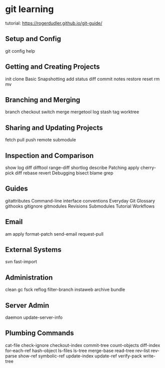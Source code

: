 # git learning
tutorial: https://rogerdudler.github.io/git-guide/


## Setup and Config
git
config
help
## Getting and Creating Projects
init
clone
Basic Snapshotting
add
status
diff
commit
notes
restore
reset
rm
mv
## Branching and Merging
branch
checkout
switch
merge
mergetool
log
stash
tag
worktree
## Sharing and Updating Projects
fetch
pull
push
remote
submodule
## Inspection and Comparison
show
log
diff
difftool
range-diff
shortlog
describe
Patching
apply
cherry-pick
diff
rebase
revert
Debugging
bisect
blame
grep
## Guides
gitattributes
Command-line interface conventions
Everyday Git
Glossary
githooks
gitignore
gitmodules
Revisions
Submodules
Tutorial
Workflows
## Email
am
apply
format-patch
send-email
request-pull
## External Systems
svn
fast-import
## Administration
clean
gc
fsck
reflog
filter-branch
instaweb
archive
bundle
## Server Admin
daemon
update-server-info
## Plumbing Commands
cat-file
check-ignore
checkout-index
commit-tree
count-objects
diff-index
for-each-ref
hash-object
ls-files
ls-tree
merge-base
read-tree
rev-list
rev-parse
show-ref
symbolic-ref
update-index
update-ref
verify-pack
write-tree
